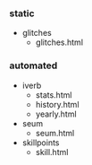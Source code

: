 ### static
- glitches
  - glitches.html

### automated
- iverb
  - stats.html
  - history.html
  - yearly.html
- seum
  - seum.html
- skillpoints
  - skill.html

